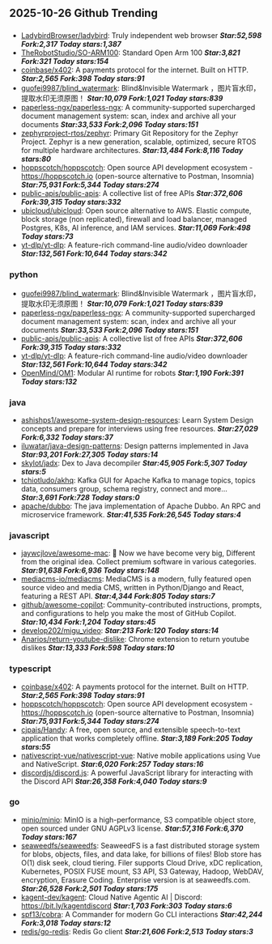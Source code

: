 ## 2025-10-26 Github Trending

### 
* [LadybirdBrowser/ladybird](https://github.com/LadybirdBrowser/ladybird): Truly independent web browser ***Star:52,598 Fork:2,317 Today stars:1,387***
* [TheRobotStudio/SO-ARM100](https://github.com/TheRobotStudio/SO-ARM100): Standard Open Arm 100 ***Star:3,821 Fork:321 Today stars:154***
* [coinbase/x402](https://github.com/coinbase/x402): A payments protocol for the internet. Built on HTTP. ***Star:2,565 Fork:398 Today stars:91***
* [guofei9987/blind_watermark](https://github.com/guofei9987/blind_watermark): Blind&Invisible Watermark ，图片盲水印，提取水印无须原图！ ***Star:10,079 Fork:1,021 Today stars:839***
* [paperless-ngx/paperless-ngx](https://github.com/paperless-ngx/paperless-ngx): A community-supported supercharged document management system: scan, index and archive all your documents ***Star:33,533 Fork:2,096 Today stars:151***
* [zephyrproject-rtos/zephyr](https://github.com/zephyrproject-rtos/zephyr): Primary Git Repository for the Zephyr Project. Zephyr is a new generation, scalable, optimized, secure RTOS for multiple hardware architectures. ***Star:13,484 Fork:8,116 Today stars:80***
* [hoppscotch/hoppscotch](https://github.com/hoppscotch/hoppscotch): Open source API development ecosystem - https://hoppscotch.io (open-source alternative to Postman, Insomnia) ***Star:75,931 Fork:5,344 Today stars:274***
* [public-apis/public-apis](https://github.com/public-apis/public-apis): A collective list of free APIs ***Star:372,606 Fork:39,315 Today stars:332***
* [ubicloud/ubicloud](https://github.com/ubicloud/ubicloud): Open source alternative to AWS. Elastic compute, block storage (non replicated), firewall and load balancer, managed Postgres, K8s, AI inference, and IAM services. ***Star:11,069 Fork:498 Today stars:73***
* [yt-dlp/yt-dlp](https://github.com/yt-dlp/yt-dlp): A feature-rich command-line audio/video downloader ***Star:132,561 Fork:10,644 Today stars:342***

### python
* [guofei9987/blind_watermark](https://github.com/guofei9987/blind_watermark): Blind&Invisible Watermark ，图片盲水印，提取水印无须原图！ ***Star:10,079 Fork:1,021 Today stars:839***
* [paperless-ngx/paperless-ngx](https://github.com/paperless-ngx/paperless-ngx): A community-supported supercharged document management system: scan, index and archive all your documents ***Star:33,533 Fork:2,096 Today stars:151***
* [public-apis/public-apis](https://github.com/public-apis/public-apis): A collective list of free APIs ***Star:372,606 Fork:39,315 Today stars:332***
* [yt-dlp/yt-dlp](https://github.com/yt-dlp/yt-dlp): A feature-rich command-line audio/video downloader ***Star:132,561 Fork:10,644 Today stars:342***
* [OpenMind/OM1](https://github.com/OpenMind/OM1): Modular AI runtime for robots ***Star:1,190 Fork:391 Today stars:132***

### java
* [ashishps1/awesome-system-design-resources](https://github.com/ashishps1/awesome-system-design-resources): Learn System Design concepts and prepare for interviews using free resources. ***Star:27,029 Fork:6,332 Today stars:37***
* [iluwatar/java-design-patterns](https://github.com/iluwatar/java-design-patterns): Design patterns implemented in Java ***Star:93,201 Fork:27,305 Today stars:14***
* [skylot/jadx](https://github.com/skylot/jadx): Dex to Java decompiler ***Star:45,905 Fork:5,307 Today stars:5***
* [tchiotludo/akhq](https://github.com/tchiotludo/akhq): Kafka GUI for Apache Kafka to manage topics, topics data, consumers group, schema registry, connect and more... ***Star:3,691 Fork:728 Today stars:0***
* [apache/dubbo](https://github.com/apache/dubbo): The java implementation of Apache Dubbo. An RPC and microservice framework. ***Star:41,535 Fork:26,545 Today stars:4***

### javascript
* [jaywcjlove/awesome-mac](https://github.com/jaywcjlove/awesome-mac):  Now we have become very big, Different from the original idea. Collect premium software in various categories. ***Star:91,638 Fork:6,936 Today stars:148***
* [mediacms-io/mediacms](https://github.com/mediacms-io/mediacms): MediaCMS is a modern, fully featured open source video and media CMS, written in Python/Django and React, featuring a REST API. ***Star:4,344 Fork:805 Today stars:7***
* [github/awesome-copilot](https://github.com/github/awesome-copilot): Community-contributed instructions, prompts, and configurations to help you make the most of GitHub Copilot. ***Star:10,434 Fork:1,204 Today stars:45***
* [develop202/migu_video](https://github.com/develop202/migu_video):  ***Star:213 Fork:120 Today stars:14***
* [Anarios/return-youtube-dislike](https://github.com/Anarios/return-youtube-dislike): Chrome extension to return youtube dislikes ***Star:13,333 Fork:598 Today stars:10***

### typescript
* [coinbase/x402](https://github.com/coinbase/x402): A payments protocol for the internet. Built on HTTP. ***Star:2,565 Fork:398 Today stars:91***
* [hoppscotch/hoppscotch](https://github.com/hoppscotch/hoppscotch): Open source API development ecosystem - https://hoppscotch.io (open-source alternative to Postman, Insomnia) ***Star:75,931 Fork:5,344 Today stars:274***
* [cjpais/Handy](https://github.com/cjpais/Handy): A free, open source, and extensible speech-to-text application that works completely offline. ***Star:3,189 Fork:205 Today stars:55***
* [nativescript-vue/nativescript-vue](https://github.com/nativescript-vue/nativescript-vue): Native mobile applications using Vue and NativeScript. ***Star:6,020 Fork:257 Today stars:16***
* [discordjs/discord.js](https://github.com/discordjs/discord.js): A powerful JavaScript library for interacting with the Discord API ***Star:26,358 Fork:4,040 Today stars:9***

### go
* [minio/minio](https://github.com/minio/minio): MinIO is a high-performance, S3 compatible object store, open sourced under GNU AGPLv3 license. ***Star:57,316 Fork:6,370 Today stars:167***
* [seaweedfs/seaweedfs](https://github.com/seaweedfs/seaweedfs): SeaweedFS is a fast distributed storage system for blobs, objects, files, and data lake, for billions of files! Blob store has O(1) disk seek, cloud tiering. Filer supports Cloud Drive, xDC replication, Kubernetes, POSIX FUSE mount, S3 API, S3 Gateway, Hadoop, WebDAV, encryption, Erasure Coding. Enterprise version is at seaweedfs.com. ***Star:26,528 Fork:2,501 Today stars:175***
* [kagent-dev/kagent](https://github.com/kagent-dev/kagent): Cloud Native Agentic AI | Discord: https://bit.ly/kagentdiscord ***Star:1,703 Fork:303 Today stars:6***
* [spf13/cobra](https://github.com/spf13/cobra): A Commander for modern Go CLI interactions ***Star:42,244 Fork:3,018 Today stars:12***
* [redis/go-redis](https://github.com/redis/go-redis): Redis Go client ***Star:21,606 Fork:2,513 Today stars:3***
